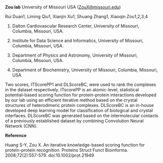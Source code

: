 **Zou lab** University of Missouri USA (ZouX@missouri.edu)

Rui Duan1, Liming Qiu1, Xianjin Xu1, Shuang Zhang1, Xiaoqin Zou1,2,3,4

1. Dalton Cardiovascular Research Center, University of Missouri, Columbia, Missouri, USA.

2. Institute for Data Science and Informatics, University of Missouri, Columbia, Missouri, USA.

3. Department of Physics and Astronomy, University of Missouri, Columbia, Missouri, USA.

4. Department of Biochemistry, University of Missouri, Columbia, Missouri, USA.

Two scores, ITScorePP1 and DLScoreBC, were used to rank the complexes in the dataset respectively. ITscorePP is an atomic-level, statistical potential-based scoring function for protein-protein interactions developed by our lab using an efficient iterative method based on the crystal structures of heterodimeric protein complexes. DLScoreBC is an in-house developed deep learning model for classification of biological and crystal interfaces. DLScoreBC was generated based on the intermolecular contacts of a previously established dataset by combining Convolution Neural Network (CNN).

**Reference**

Huang S-Y, Zou X. An iterative knowledge-based scoring function for protein-protein recognition. Proteins Struct Funct Bioinforma. 2008;72(2):557-579. doi:10.1002/prot.21949
